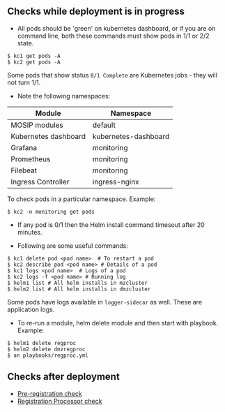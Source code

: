 ## Checks while deployment is in progress

* All pods should be 'green' on kubernetes dashboard, or if you are on command line, both these commands  must show pods in 1/1 or 2/2 state.
```
$ kc1 get pods -A
$ kc2 get pods -A
```
Some pods that show status `0/1 Complete` are Kubernetes jobs - they will not turn 1/1.

* Note the following namespaces:

|Module|Namespace|
|---|---|
|MOSIP modules|default|
|Kubernetes dashboard|kubernetes-dashboard|
|Grafana|monitoring|
|Prometheus|monitoring|
|Filebeat|monitoring|
|Ingress Controller|ingress-nginx|

To check pods in a particular namespace. Example:
```
$ kc2 -n monitoring get pods
```

* If any pod is 0/1 then the Helm install command timesout after 20 minutes.

* Following are some useful commands:
```
$ kc1 delete pod <pod name>  # To restart a pod
$ kc2 describe pod <pod name> # Details of a pod
$ kc1 logs <pod name>  # Logs of a pod
$ kc2 logs -f <pod name> # Running log
$ helm1 list # All helm installs in mzcluster
$ helm2 list # All helm installs in dmzcluster
```
Some pods have logs available in `logger-sidecar` as well.  These are application logs.  

* To re-run a module, helm delete module and then start with playbook. Example:
```
$ helm1 delete regproc
$ helm2 delete dmzregproc
$ an playbooks/regproc.yml
```

## Checks after deployment

* [Pre-registration check](https://github.com/mosip/mosip-infra/blob/master/deployment/sandbox-v2/test/prereg/prereg_check.md)
* [Registration Processor check](https://github.com/mosip/mosip-infra/blob/master/deployment/sandbox-v2/test/regproc/README.md)
